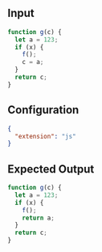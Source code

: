 
## Input
```javascript input
function g(c) {
  let a = 123;
  if (x) {
    f();
    c = a;
  }
  return c;
}
```

## Configuration
```json configuration
{
  "extension": "js"
}
```

## Expected Output
```javascript expected output
function g(c) {
  let a = 123;
  if (x) {
    f();
    return a;
  }
  return c;
}
```
